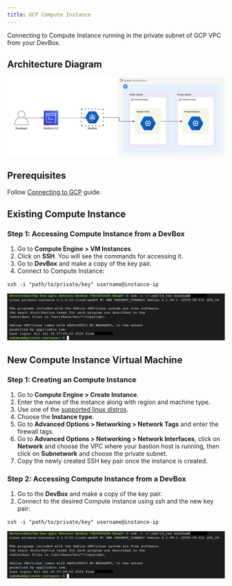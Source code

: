 ```yaml
---
title: GCP Compute Instance
---
```

Connecting to Compute Instance running in the private subnet of GCP VPC from your DevBox.

## Architecture Diagram

![GCP Compute Instance Architecture](../../../.gitbook/assets/gcp-compute-instance-architecture.png)

## Prerequisites

Follow [Connecting to GCP](../../existing-network/connecting-to-gcp.md) guide.

## Existing Compute Instance

### Step 1: Accessing Compute Instance from a DevBox

1. Go to **Compute Engine > VM Instances**.
2. Click on **SSH**. You will see the commands for accessing it.
3. Go to **DevBox** and make a copy of the key pair.
4. Connect to Compute Instance:

```
ssh -i "path/to/private/key" username@instance-ip
```

![GCP Compute Instance Access](../../../.gitbook/assets/compute-instance-access.png)

## New Compute Instance Virtual Machine

### Step 1: Creating an Compute Instance

1. Go to **Compute Engine > Create Instance**.
2. Enter the name of the instance along with region and machine type.
3. Use one of the [supported linux distros](https://console.cloud.google.com/compute/images).
4. Choose the **Instance type**.
5. Go to **Advanced Options > Networking > Network Tags** and enter the firewall tags.
6. Go to **Advanced Options > Networking > Network Interfaces**, click on **Network** and choose the VPC where your bastion host is running, then click on **Subnetwork** and choose the private subnet.
7. Copy the newly created SSH key pair once the instance is created.

### Step 2: Accessing Compute Instance from a DevBox

1. Go to the **DevBox** and make a copy of the key pair.
2. Connect to the desired Compute instance using ssh and the new key pair:

```
ssh -i "path/to/private/key" username@instance-ip
```

![GCP Compute Instance Access](../../../.gitbook/assets/compute-instance-access.png)
